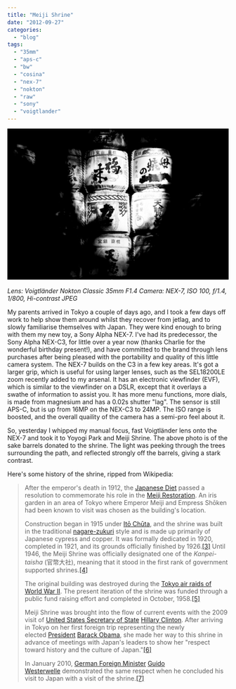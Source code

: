 ```yaml
---
title: "Meiji Shrine"
date: "2012-09-27"
categories: 
  - "blog"
tags: 
  - "35mm"
  - "aps-c"
  - "bw"
  - "cosina"
  - "nex-7"
  - "nokton"
  - "raw"
  - "sony"
  - "voigtlander"
---
```


![20120926-DSC00063.jpg](/assets/images/5294f-20120926-dsc00063.jpg)

_Lens: Voigtländer Nokton Classic 35mm F1.4_ _Camera: NEX-7, ISO 100, f/1.4, 1/800, Hi-contrast JPEG_

My parents arrived in Tokyo a couple of days ago, and I took a few days off work to help show them around whilst they recover from jetlag, and to slowly familiarise themselves with Japan. They were kind enough to bring with them my new toy, a Sony Alpha NEX-7. I've had its predecessor, the Sony Alpha NEX-C3, for little over a year now (thanks Charlie for the wonderful birthday present!), and have committed to the brand through lens purchases after being pleased with the portability and quality of this little camera system. The NEX-7 builds on the C3 in a few key areas. It's got a larger grip, which is useful for using larger lenses, such as the SEL18200LE zoom recently added to my arsenal. It has an electronic viewfinder (EVF), which is similar to the viewfinder on a DSLR, except that it overlays a swathe of information to assist you. It has more menu functions, more dials, is made from magnesium and has a 0.02s shutter "lag". The sensor is still APS-C, but is up from 16MP on the NEX-C3 to 24MP. The ISO range is boosted, and the overall quaility of the camera has a semi-pro feel about it.

So, yesterday I whipped my manual focus, fast Voigtländer lens onto the NEX-7 and took it to Yoyogi Park and Meiji Shrine. The above photo is of the sake barrels donated to the shrine. The light was peeking through the trees surrounding the path, and reflected strongly off the barrels, giving a stark contrast.

Here's some history of the shrine, ripped from Wikipedia:

> After the emperor's death in 1912, the [Japanese Diet](http://en.wikipedia.org/wiki/Japanese_Diet "Japanese Diet") passed a resolution to commemorate his role in the [Meiji Restoration](http://en.wikipedia.org/wiki/Meiji_Restoration "Meiji Restoration"). An iris garden in an area of Tokyo where Emperor Meiji and Empress Shōken had been known to visit was chosen as the building's location.
> 
> Construction began in 1915 under [Itō Chūta](http://en.wikipedia.org/wiki/It%C5%8D_Ch%C5%ABta "Itō Chūta"), and the shrine was built in the traditional [nagare-zukuri](http://en.wikipedia.org/wiki/Nagare-zukuri "Nagare-zukuri") style and is made up primarily of Japanese cypress and copper. It was formally dedicated in 1920, completed in 1921, and its grounds officially finished by 1926.[\[3\]](http://en.wikipedia.org/wiki/Meiji_Shrine#cite_note-encarta-2) Until 1946, the Meiji Shrine was officially designated one of the _Kanpei-taisha_ (官幣大社), meaning that it stood in the first rank of government supported shrines.[\[4\]](http://en.wikipedia.org/wiki/Meiji_Shrine#cite_note-3)
> 
> The original building was destroyed during the [Tokyo air raids of World War II](http://en.wikipedia.org/wiki/Bombing_of_Tokyo_in_World_War_II "Bombing of Tokyo in World War II"). The present iteration of the shrine was funded through a public fund raising effort and completed in October, 1958.[\[5\]](http://en.wikipedia.org/wiki/Meiji_Shrine#cite_note-shrinebuilding-4)
> 
> Meiji Shrine was brought into the flow of current events with the 2009 visit of [United States Secretary of State](http://en.wikipedia.org/wiki/United_States_Secretary_of_State "United States Secretary of State") [Hillary Clinton](http://en.wikipedia.org/wiki/Hillary_Clinton "Hillary Clinton"). After arriving in Tokyo on her first foreign trip representing the newly elected [President](http://en.wikipedia.org/wiki/United_States_President "United States President") [Barack Obama](http://en.wikipedia.org/wiki/Barack_Obama "Barack Obama"), she made her way to this shrine in advance of meetings with Japan's leaders to show her "respect toward history and the culture of Japan."[\[6\]](http://en.wikipedia.org/wiki/Meiji_Shrine#cite_note-5)
> 
> In January 2010, [German Foreign Minister](http://en.wikipedia.org/wiki/German_Foreign_Minister "German Foreign Minister") [Guido Westerwelle](http://en.wikipedia.org/wiki/Guido_Westerwelle "Guido Westerwelle") demonstrated the same respect when he concluded his visit to Japan with a visit of the shrine.[\[7\]](http://en.wikipedia.org/wiki/Meiji_Shrine#cite_note-6)
